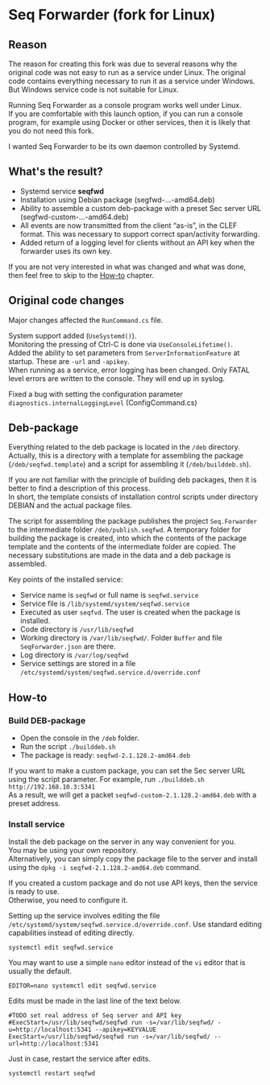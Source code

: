 # Seq Forwarder (fork for Linux)
## Reason
The reason for creating this fork was due to several reasons why the original code was not easy to run as a service under Linux.
The original code contains everything necessary to run it as a service under Windows. 
But Windows service code is not suitable for Linux. 

Running Seq Forwarder as a console program works well under Linux.  
If you are comfortable with this launch option, if you can run a console program, 
for example using Docker or other services, then it is likely that you do not need this fork.

I wanted Seq Forwarder to be its own daemon controlled by Systemd.

## What's the result?

* Systemd service **seqfwd**
* Installation using Debian package (segfwd-...-amd64.deb)
* Ability to assemble a custom deb-package with a preset Sec server URL (segfwd-custom-...-amd64.deb)
* All events are now transmitted from the client “as-is”, in the CLEF format. This was necessary to support correct span/activity forwarding.
* Added return of a logging level for clients without an API key when the forwarder uses its own key.

If you are not very interested in what was changed and what was done, then feel free to skip to the [How-to](#How-to) chapter.

## Original code changes

Major changes affected the `RunCommand.cs` file.

System support added (`UseSystemd()`).  
Monitoring the pressing of Ctrl-C is done via `UseConsoleLifetime()`.  
Added the ability to set parameters from `ServerInformationFeature` at startup. These are `-url` and `-apikey`.  
When running as a service, error logging has been changed. Only FATAL level errors are written to the console. They will end up in syslog.

Fixed a bug with setting the configuration parameter `diagnostics.internalLoggingLevel` (ConfigCommand.cs)

## Deb-package

Everything related to the deb package is located in the `/deb` directory.  
Actually, this is a directory with a template for assembling the package (`/deb/seqfwd.template`) and a script for assembling it (`/deb/builddeb.sh`).

If you are not familiar with the principle of building deb packages,
then it is better to find a description of this process.  
In short, the template consists of installation control scripts under directory DEBIAN
and the actual package files.

The script for assembling the package publishes the project `Seq.Forwarder` to the intermediate folder `/deb/publish.seqfwd`.
A temporary folder for building the package is created, into which the contents of the package template and the contents of the intermediate folder are copied.
The necessary substitutions are made in the data and a deb package is assembled.


Key points of the installed service:
* Service name is `seqfwd` or full name is `seqfwd.service`
* Service file is `/lib/systemd/system/seqfwd.service`
* Executed as user `seqfvd`. The user is created when the package is installed.
* Code directory is `/usr/lib/seqfwd`
* Working directory is `/var/lib/seqfwd/`. Folder `Buffer` and file `SeqForwarder.json` are there.
* Log directory is `/var/log/seqfwd`
* Service settings are stored in a file `/etc/systemd/system/seqfwd.service.d/override.conf`

## How-to
### Build DEB-package

* Open the console in the `/deb` folder.
* Run the script `./builddeb.sh`
* The package is ready: `seqfwd-2.1.128.2-amd64.deb`

If you want to make a custom package, you can set the Sec server URL using the script parameter.
For example, run `./builddeb.sh http://192.168.10.3:5341`  
As a result, we will get a packet `seqfwd-custom-2.1.128.2-amd64.deb` with a preset address.

### Install service

Install the deb package on the server in any way convenient for you.  
You may be using your own repository.  
Alternatively, you can simply copy the package file to the server and 
install using the `dpkg -i seqfwd-2.1.128.2-amd64.deb` command.

If you created a custom package and do not use API keys, then the service is ready to use.  
Otherwise, you need to configure it.

Setting up the service involves editing the file `/etc/systemd/system/seqfwd.service.d/override.conf`.
Use standard editing capabilities instead of editing directly.

`systemctl edit seqfwd.service`

You may want to use a simple `nano` editor instead of the `vi` editor that is usually the default.

`EDITOR=nano systemctl edit seqfwd.service`

Edits must be made in the last line of the text below.
```
#TODO set real address of Seq server and API key
#ExecStart=/usr/lib/seqfwd/seqfwd run -s=/var/lib/seqfwd/ -u=http://localhost:5341 --apikey=KEYVALUE
ExecStart=/usr/lib/seqfwd/seqfwd run -s=/var/lib/seqfwd/ --url=http://localhost:5341
```

Just in case, restart the service after edits.

`systemctl restart seqfwd`
